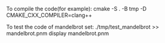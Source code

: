 To compile the code(for example):
cmake -S . -B tmp -D CMAKE_CXX_COMPILER=clang++

To test the code of mandelbrot set:
./tmp/test_mandelbrot >> mandelbrot.pnm
display mandelbrot.pnm
